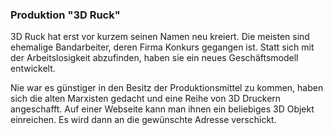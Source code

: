 <h3>Produktion "3D Ruck"</h3>

3D Ruck hat erst vor kurzem seinen Namen neu kreiert. Die meisten sind ehemalige Bandarbeiter, deren Firma Konkurs gegangen ist. Statt sich mit der Arbeitslosigkeit abzufinden, haben sie ein neues Geschäftsmodell entwickelt. 

Nie war es günstiger in den Besitz der Produktionsmittel zu kommen, haben sich die alten Marxisten gedacht und eine Reihe von 3D Druckern angeschafft. Auf einer Webseite kann man ihnen ein beliebiges 3D Objekt einreichen. Es wird dann an die gewünschte Adresse verschickt.